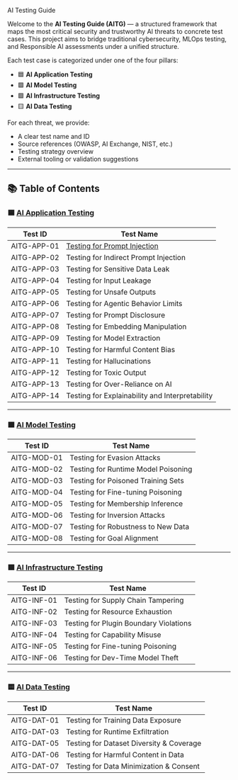  AI Testing Guide

Welcome to the **AI Testing Guide (AITG)** — a structured framework that maps the most critical security and trustworthy AI threats to concrete test cases. This project aims to bridge traditional cybersecurity, MLOps testing, and Responsible AI assessments under a unified structure.

Each test case is categorized under one of the four pillars:

- 🟦 **AI Application Testing**
- 🟪 **AI Model Testing**
- 🟩 **AI Infrastructure Testing**
- 🟨 **AI Data Testing**

For each threat, we provide:
- A clear test name and ID  
- Source references (OWASP, AI Exchange, NIST, etc.)  
- Testing strategy overview  
- External tooling or validation suggestions  

---

## 📚 Table of Contents

### 🟦 [AI Application Testing](./tests/AI_APPLICATION_TESTING.md)
| Test ID       | Test Name                                |
|---------------|-------------------------------------------|
| AITG-APP-01   | [Testing for Prompt Injection](https://github.com/MatOwasp/AI-Testing-Guide/blob/main/Document/content/tests/AITG-APP-01_Testing_for_Prompt_Injection.md)              |
| AITG-APP-02   | Testing for Indirect Prompt Injection     |
| AITG-APP-03   | Testing for Sensitive Data Leak           |
| AITG-APP-04   | Testing for Input Leakage                 |
| AITG-APP-05   | Testing for Unsafe Outputs                |
| AITG-APP-06   | Testing for Agentic Behavior Limits       |
| AITG-APP-07   | Testing for Prompt Disclosure             |
| AITG-APP-08   | Testing for Embedding Manipulation        |
| AITG-APP-09   | Testing for Model Extraction              |
| AITG-APP-10   | Testing for Harmful Content Bias          |
| AITG-APP-11   | Testing for Hallucinations                |
| AITG-APP-12   | Testing for Toxic Output                  |
| AITG-APP-13   | Testing for Over-Reliance on AI           |
| AITG-APP-14   | Testing for Explainability and Interpretability |

---

### 🟪 [AI Model Testing](./tests/AI_MODEL_TESTING.md)
| Test ID       | Test Name                                |
|---------------|-------------------------------------------|
| AITG-MOD-01   | Testing for Evasion Attacks               |
| AITG-MOD-02   | Testing for Runtime Model Poisoning       |
| AITG-MOD-03   | Testing for Poisoned Training Sets        |
| AITG-MOD-04   | Testing for Fine-tuning Poisoning         |
| AITG-MOD-05   | Testing for Membership Inference          |
| AITG-MOD-06   | Testing for Inversion Attacks             |
| AITG-MOD-07   | Testing for Robustness to New Data        |
| AITG-MOD-08   | Testing for Goal Alignment                |

---

### 🟩 [AI Infrastructure Testing](./tests/AI_INFRASTRUCTURE_TESTING.md)
| Test ID       | Test Name                                |
|---------------|-------------------------------------------|
| AITG-INF-01   | Testing for Supply Chain Tampering        |
| AITG-INF-02   | Testing for Resource Exhaustion           |
| AITG-INF-03   | Testing for Plugin Boundary Violations    |
| AITG-INF-04   | Testing for Capability Misuse             |
| AITG-INF-05   | Testing for Fine-tuning Poisoning         |
| AITG-INF-06   | Testing for Dev-Time Model Theft          |

---

### 🟨 [AI Data Testing](./tests/AI_DATA_TESTING.md)
| Test ID       | Test Name                                |
|---------------|-------------------------------------------|
| AITG-DAT-01   | Testing for Training Data Exposure        |
| AITG-DAT-03   | Testing for Runtime Exfiltration          |
| AITG-DAT-05   | Testing for Dataset Diversity & Coverage  |
| AITG-DAT-06   | Testing for Harmful Content in Data       |
| AITG-DAT-07   | Testing for Data Minimization & Consent   |


